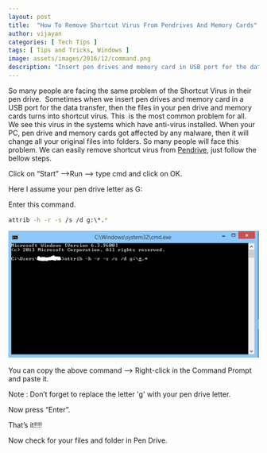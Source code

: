 ```yaml
---
layout: post
title:  "How To Remove Shortcut Virus From Pendrives And Memory Cards"
author: vijayan
categories: [ Tech Tips ]
tags: [ Tips and Tricks, Windows ]
image: assets/images/2016/12/command.png
description: "Insert pen drives and memory card in USB port for the data transfer,then the files in your pen drive and memory cards turn into shortcut virus."
---
```

So many people are facing the same problem of the Shortcut Virus in their pen drive.  Sometimes when we insert pen drives and memory card in a USB port for the data transfer, then the files in your pen drive and memory cards turns into shortcut virus. This  is the most common problem for all. We see this virus in the systems which have anti-virus installed. When your PC, pen drive and memory cards got affected by any malware, then it will change all your original files into folders. So many people will face this problem. We can easily remove shortcut virus from [Pendrive](/), just follow the bellow steps.

Click on “Start” –>Run –> type cmd and click on OK.

Here I assume your pen drive letter as G:

Enter this command.

```sh
attrib -h -r -s /s /d g:\*.*
```

![Command](/assets/images/2016/11/command-600x304-1.png)

You can copy the above command –> Right-click in the Command Prompt and paste it.

Note : Don’t forget to replace the letter 'g' with your pen drive letter.

Now press “Enter”.

That’s it!!!!

Now check for your files and folder in Pen Drive.
